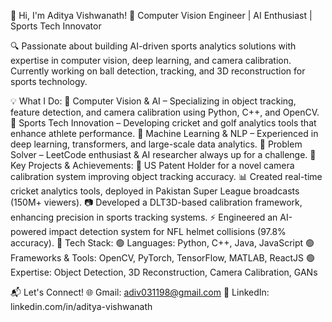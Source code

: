 👋 Hi, I'm Aditya Vishwanath!
🚀 Computer Vision Engineer | AI Enthusiast | Sports Tech Innovator

🔍 Passionate about building AI-driven sports analytics solutions with expertise in computer vision, deep learning, and camera calibration. Currently working on ball detection, tracking, and 3D reconstruction for sports technology.

💡 What I Do:
📸 Computer Vision & AI – Specializing in object tracking, feature detection, and camera calibration using Python, C++, and OpenCV.
🏏 Sports Tech Innovation – Developing cricket and golf analytics tools that enhance athlete performance.
🤖 Machine Learning & NLP – Experienced in deep learning, transformers, and large-scale data analytics.
🎯 Problem Solver – LeetCode enthusiast & AI researcher always up for a challenge.
🚀 Key Projects & Achievements:
📌 US Patent Holder for a novel camera calibration system improving object tracking accuracy.
📊 Created real-time cricket analytics tools, deployed in Pakistan Super League broadcasts (150M+ viewers).
📷 Developed a DLT3D-based calibration framework, enhancing precision in sports tracking systems.
⚡ Engineered an AI-powered impact detection system for NFL helmet collisions (97.8% accuracy).
📌 Tech Stack:
🟢 Languages: Python, C++, Java, JavaScript
🟢 Frameworks & Tools: OpenCV, PyTorch, TensorFlow, MATLAB, ReactJS
🟢 Expertise: Object Detection, 3D Reconstruction, Camera Calibration, GANs

📬 Let's Connect!
🌐 Gmail: adiv031198@gmail.com
🔗 LinkedIn: linkedin.com/in/aditya-vishwanath

<!---
adiv031198/adiv031198 is a ✨ special ✨ repository because its `README.md` (this file) appears on your GitHub profile.
You can click the Preview link to take a look at your changes.
--->
